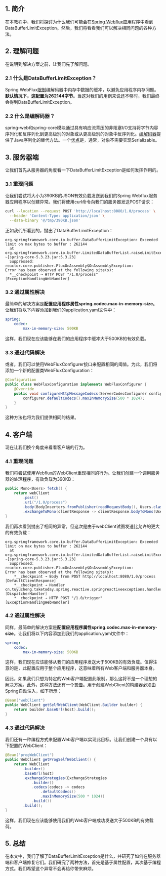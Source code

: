 ## 1. 简介

在本教程中，我们将探讨为什么我们可能会在[Spring Webflux](https://www.baeldung.com/spring-webflux)应用程序中看到DataBufferLimitException。然后，我们将看看我们可以解决相同问题的各种方法。

## 2. 理解问题

在说明到解决方案之前，让我们先了解问题。

### 2.1 什么是DataBufferLimitException？

Spring WebFlux[限制](https://docs.spring.io/spring-framework/docs/5.2.6.RELEASE/spring-framework-reference/web-reactive.html#webflux-codecs-limits)编解码器中内存中数据的缓冲，以避免应用程序内存问题。**默认情况下，这配置为262144字节**。当这对我们的用例来说还不够时，我们最终会得到DataBufferLimitException。

### 2.2 什么是编解码器？

spring-web和spring-core模块通过具有响应流背压的非阻塞I/O支持将字节内容序列化和反序列化到更高级别的对象或从更高级别的对象中反序列化。[编解码器](https://docs.spring.io/spring-framework/docs/current/reference/html/web-reactive.html#webflux-codecs)提供了Java序列化的替代方法。一个[优点](https://docs.spring.io/spring-integration/reference/html/codec.html#codec)是，通常，对象不需要实现Serializable。  

## 3. 服务器端

让我们首先从服务器的角度看一下DataBufferLimitException是如何发挥作用的。

### 3.1 重现问题

让我们尝试将大小为390KB的JSON有效负载发送到我们的Spring Webflux服务器应用程序以创建异常。我们将使用curl命令向我们的服务器发送POST请求：

```bash
curl --location --request POST 'http://localhost:8080/1.0/process' \
  --header 'Content-Type: application/json' \
  --data-binary '@/tmp/390KB.json'
```

正如我们所看到的，抛出了DataBufferLimitException：

```shell
org.springframework.core.io.buffer.DataBufferLimitException: Exceeded limit on max bytes to buffer : 262144
  at org.springframework.core.io.buffer.LimitedDataBufferList.raiseLimitException(LimitedDataBufferList.java:99) ~[spring-core-5.3.23.jar:5.3.23]
  Suppressed: reactor.core.publisher.FluxOnAssembly$OnAssemblyException: 
Error has been observed at the following site(s):
  *__checkpoint ⇢ HTTP POST "/1.0/process" [ExceptionHandlingWebHandler]
```

### 3.2 通过属性解决

最简单的解决方案是**配置应用程序属性spring.codec.max-in-memory-size**。让我们将以下内容添加到我们的application.yaml文件中：

```yaml
spring:
    codec:
        max-in-memory-size: 500KB
```

这样，我们现在应该能够在我们的应用程序中缓冲大于500KB的有效负载。

### 3.3 通过代码解决

或者，我们可以使用WebFluxConfigurer接口来配置相同的阈值。为此，我们将添加一个新的配置类WebFluxConfiguration：

```java
@Configuration
public class WebFluxConfiguration implements WebFluxConfigurer {
    @Override
    public void configureHttpMessageCodecs(ServerCodecConfigurer configurer) {
        configurer.defaultCodecs().maxInMemorySize(500 * 1024);
    }
}
```

这种方法也将为我们提供相同的结果。

## 4. 客户端

现在让我们换个角度来看看客户端的行为。

### 4.1 重现问题

我们将尝试使用Webflux的WebClient重现相同的行为。让我们创建一个调用服务器的处理程序，有效负载为390KB：

```java
public Mono<Users> fetch() {
    return webClient
        .post()
        .uri("/1.0/process")
        .body(BodyInserters.fromPublisher(readRequestBody(), Users.class))
        .exchangeToMono(clientResponse -> clientResponse.bodyToMono(Users.class));
}
```

我们再次看到抛出了相同的异常，但这次是由于webClient试图发送比允许的更大的有效负载：

```shell
org.springframework.core.io.buffer.DataBufferLimitException: Exceeded limit on max bytes to buffer : 262144
  at org.springframework.core.io.buffer.LimitedDataBufferList.raiseLimitException(LimitedDataBufferList.java:99) ~[spring-core-5.3.23.jar:5.3.23]
  Suppressed: reactor.core.publisher.FluxOnAssembly$OnAssemblyException: 
Error has been observed at the following site(s):
    *__checkpoint ⇢ Body from POST http://localhost:8080/1.0/process [DefaultClientResponse]
    *__checkpoint ⇢ Handler cn.tuyucheng.taketoday.spring.reactive.springreactiveexceptions.handler.TriggerHandler@428eedd9 [DispatcherHandler]
    *__checkpoint ⇢ HTTP POST "/1.0/trigger" [ExceptionHandlingWebHandler]
```

### 4.2 通过属性解决

同样，最简单的解决方案是**配置应用程序属性spring.codec.max-in-memory-size**。让我们将以下内容添加到我们的application.yaml文件中：

```yaml
spring:
    codec:
        max-in-memory-size: 500KB
```

这样，我们现在应该能够从我们的应用程序发送大于500KB的有效负载。值得注意的是，此配置应用于整个应用程序，这意味着所有Web客户端和服务器本身。

因此，如果我们只想为特定的Web客户端配置此限制，那么这将不是一个理想的解决方案。此外，这种方法还有一个[警告](https://github.com/spring-projects/spring-boot/issues/27836)。用于创建WebClient的构建器必须由Spring自动注入，如下所示：

```java
@Bean("webClient")
public WebClient getSelfWebClient(WebClient.Builder builder) {
    return builder.baseUrl(host).build();
}
```

### 4.3 通过代码解决

我们还有一种编程方式来配置Web客户端以实现此目标。让我们创建一个具有以下配置的WebClient：

```java
@Bean("progWebClient")
public WebClient getProgSelfWebClient() {
	return WebClient
		.builder()
		.baseUrl(host)
		.exchangeStrategies(ExchangeStrategies
			.builder()
			.codecs(codecs -> codecs
				.defaultCodecs()
				.maxInMemorySize(500 * 1024))
			.build())
		.build();
}
```

这样，我们现在应该能够使用我们的Web客户端成功发送大于500KB的有效载荷。

## 5. 总结

在本文中，我们了解了DataBufferLimitException是什么，并研究了如何在服务器端和客户端修复它们。我们研究了两种方法，首先是基于属性配置，其次基于编程方式。我们希望这个异常不会再给你带来麻烦。